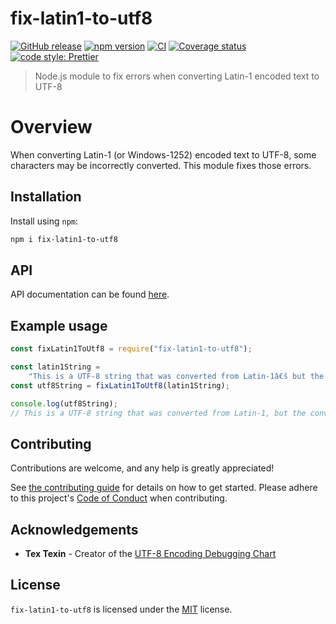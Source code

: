 # fix-latin1-to-utf8

[![GitHub release](https://img.shields.io/github/release/Fdawgs/fix-latin1-to-utf8.svg)](https://github.com/Fdawgs/fix-latin1-to-utf8/releases/latest/)
[![npm version](https://img.shields.io/npm/v/fix-latin1-to-utf8)](https://npmjs.com/package/fix-latin1-to-utf8)
[![CI](https://github.com/Fdawgs/fix-latin1-to-utf8/actions/workflows/ci.yml/badge.svg?branch=main)](https://github.com/Fdawgs/fix-latin1-to-utf8/actions/workflows/ci.yml)
[![Coverage status](https://coveralls.io/repos/github/Fdawgs/fix-latin1-to-utf8/badge.svg?branch=main)](https://coveralls.io/github/Fdawgs/fix-latin1-to-utf8?branch=main)
[![code style: Prettier](https://img.shields.io/badge/code_style-prettier-ff69b4.svg?style=flat)](https://github.com/prettier/prettier)

> Node.js module to fix errors when converting Latin-1 encoded text to UTF-8

# Overview

When converting Latin-1 (or Windows-1252) encoded text to UTF-8, some characters may be incorrectly converted. This module fixes those errors.

## Installation

Install using `npm`:

```bash
npm i fix-latin1-to-utf8
```

## API

API documentation can be found [here](https://github.com/Fdawgs/fix-latin1-to-utf8/blob/main/API.md).

## Example usage

```js
const fixLatin1ToUtf8 = require("fix-latin1-to-utf8");

const latin1String =
	"This is a UTF-8 string that was converted from Latin-1â€š but the conversion was not great.";
const utf8String = fixLatin1ToUtf8(latin1String);

console.log(utf8String);
// This is a UTF-8 string that was converted from Latin-1, but the conversion was not great.
```

## Contributing

Contributions are welcome, and any help is greatly appreciated!

See [the contributing guide](https://github.com/Fdawgs/.github/blob/main/CONTRIBUTING.md) for details on how to get started.
Please adhere to this project's [Code of Conduct](https://github.com/Fdawgs/.github/blob/main/CODE_OF_CONDUCT.md) when contributing.

## Acknowledgements

- **Tex Texin** - Creator of the [UTF-8 Encoding Debugging Chart](http://www.i18nqa.com/debug/utf8-debug.html)

## License

`fix-latin1-to-utf8` is licensed under the [MIT](./LICENSE) license.
